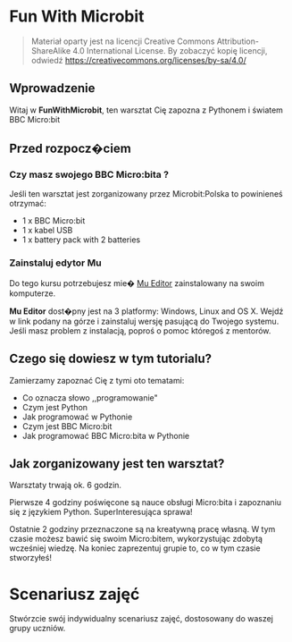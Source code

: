 # Fun With Microbit

> Materiał oparty jest na licencji Creative Commons Attribution-ShareAlike 4.0 International License. By zobaczyć 
> kopię licencji, odwiedź https://creativecommons.org/licenses/by-sa/4.0/

## Wprowadzenie

Witaj w __FunWithMicrobit__, ten warsztat Cię zapozna z Pythonem i światem BBC Micro:bit


## Przed rozpocz�ciem

### Czy masz swojego BBC Micro:bita ?

Jeśli ten warsztat jest zorganizowany przez Microbit:Polska to powinieneś otrzymać:

- 1 x BBC Micro:bit
- 1 x kabel USB
- 1 x battery pack with 2 batteries

### Zainstaluj edytor Mu

Do tego kursu potrzebujesz mie� [Mu Editor](https://codewith.mu/ "Mu editor") zainstalowany na swoim komputerze.

__Mu Editor__ dost�pny jest na 3 platformy: Windows, Linux and OS X.
Wejdź w link podany na górze i zainstaluj wersję pasującą do Twojego systemu. 
Jeśli masz problem z instalacją, poproś o pomoc któregoś z mentorów.

## Czego się dowiesz w tym tutorialu?

Zamierzamy zapoznać Cię z tymi oto tematami:

* Co oznacza słowo ,,programowanie"
* Czym jest Python
* Jak programować w Pythonie
* Czym jest BBC Micro:bit
* Jak programować BBC Micro:bita w Pythonie

## Jak zorganizowany jest ten warsztat?

Warsztaty trwają ok. 6 godzin.

Pierwsze 4 godziny poświęcone są nauce obsługi Micro:bita i zapoznaniu się z językiem Python. SuperInteresująca sprawa!

Ostatnie 2 godziny przeznaczone są na kreatywną pracę własną. W tym czasie możesz bawić się swoim Micro:bitem, wykorzystując zdobytą wcześniej wiedzę. Na koniec zaprezentuj grupie to, co w tym czasie stworzyłeś!

# Scenariusz zajęć

Stwórzcie swój indywidualny scenariusz zajęć, dostosowany do waszej grupy uczniów.
